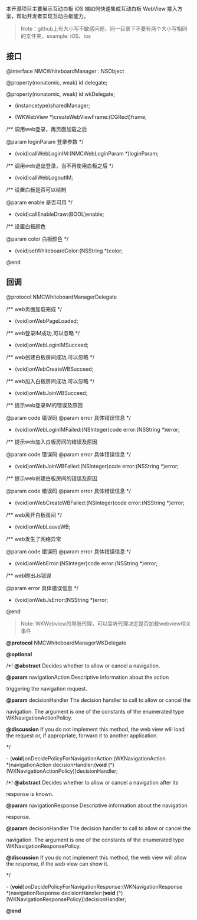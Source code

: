 本开源项目主要展示互动白板 iOS 端如何快速集成互动白板 WebView 接入方案，帮助开发者实现互动白板能力。

> Note：github上有大小写不敏感问题，同一目录下不要有两个大小写相同的文件夹，example: iOS、ios

## 接口
  @interface NMCWhiteboardManager : NSObject

  @property(nonatomic, weak) id<NMCWhiteboardManagerDelegate> delegate;

  @property(nonatomic, weak) id<NMCWhiteboardManagerWKDelegate> wkDelegate;

  + (instancetype)sharedManager;

  - (WKWebView *)createWebViewFrame:(CGRect)frame;

  /**
   调用web登录，再页面加载之后

   @param loginParam 登录参数
   */
  - (void)callWebLoginIM:(NMCWebLoginParam *)loginParam;

  /**
   调用web退出登录，当不再使用白板之后
   */
  - (void)callWebLogoutIM;

  /**
   设置白板是否可以绘制

   @param enable 是否可用
   */
  - (void)callEnableDraw:(BOOL)enable;

  /**
   设置白板颜色

   @param color 白板颜色
   */
  - (void)setWhiteboardColor:(NSString *)color;

  @end

## 回调
  @protocol NMCWhiteboardManagerDelegate <NSObject>

  /**
   web页面加载完成
   */
  - (void)onWebPageLoaded;

  /**
   web登录IM成功,可以忽略
   */
  - (void)onWebLoginIMSucceed;

  /**
   web创建白板房间成功,可以忽略
   */
  - (void)onWebCreateWBSucceed;

  /**
   web加入白板房间成功,可以忽略
   */
  - (void)onWebJoinWBSucceed;

  /**
   提示web登录IM的错误及原因

   @param code 错误码
   @param error 具体错误信息
   */
  - (void)onWebLoginIMFailed:(NSInteger)code error:(NSString *)error;

  /**
   提示web加入白板房间的错误及原因

   @param code 错误码
   @param error 具体错误信息
   */
  - (void)onWebJoinWBFailed:(NSInteger)code error:(NSString *)error;

  /**
   提示web创建白板房间的错误及原因

   @param code 错误码
   @param error 具体错误信息
   */
  - (void)onWebCreateWBFailed:(NSInteger)code error:(NSString *)error;

  /**
   web离开白板房间
   */
  - (void)onWebLeaveWB;

  /**
   web发生了网络异常

   @param code 错误码
   @param error 具体错误信息
   */
  - (void)onWebError:(NSInteger)code error:(NSString *)error;

  /**
   web抛出Js错误

   @param error 具体错误信息
   */
  - (void)onWebJsError:(NSString *)error;

  @end

> Note: WKWebview的导航代理，可以监听代理决定是否加载webview相关事件

**@protocol** NMCWhiteboardManagerWKDelegate <NSObject>



**@optional**

/*! **@abstract** Decides whether to allow or cancel a navigation.

 **@param** navigationAction Descriptive information about the action

 triggering the navigation request.

 **@param** decisionHandler The decision handler to call to allow or cancel the

 navigation. The argument is one of the constants of the enumerated type WKNavigationActionPolicy.

 **@discussion** If you do not implement this method, the web view will load the request or, if appropriate, forward it to another application.

 */

\- (**void**)onDecidePolicyForNavigationAction:(WKNavigationAction *)navigationAction decisionHandler:(**void** (^)(WKNavigationActionPolicy))decisionHandler;



/*! **@abstract** Decides whether to allow or cancel a navigation after its

 response is known.

 **@param** navigationResponse Descriptive information about the navigation

 response.

 **@param** decisionHandler The decision handler to call to allow or cancel the

 navigation. The argument is one of the constants of the enumerated type WKNavigationResponsePolicy.

 **@discussion** If you do not implement this method, the web view will allow the response, if the web view can show it.

 */

\- (**void**)onDecidePolicyForNavigationResponse:(WKNavigationResponse *)navigationResponse decisionHandler:(**void** (^)(WKNavigationResponsePolicy))decisionHandler;



**@end**